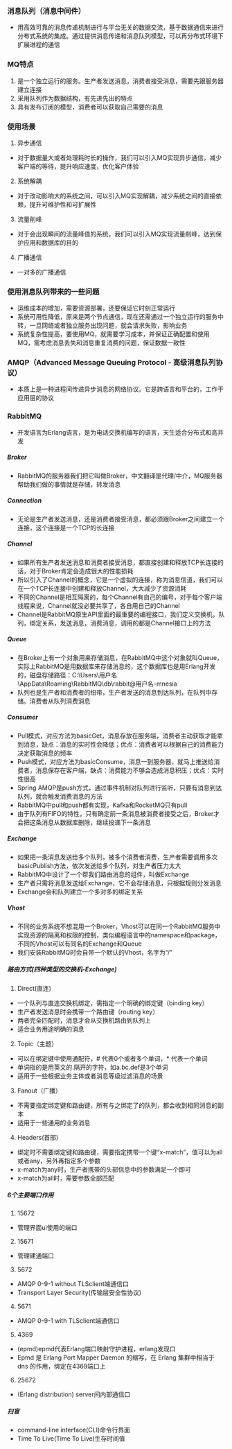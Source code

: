 ### 消息队列（消息中间件）
- 用高效可靠的消息传递机制进行与平台无关的数据交流，基于数据通信来进行分布式系统的集成。通过提供消息传递和消息队列模型，可以再分布式环境下扩展进程的通信
### MQ特点
1. 是一个独立运行的服务。生产者发送消息，消费者接受消息，需要先跟服务器建立连接
2. 采用队列作为数据结构，有先进先出的特点
3. 具有发布订阅的模型，消费者可以获取自己需要的消息
### 使用场景
1. 异步通信
- 对于数据量大或者处理耗时长的操作，我们可以引入MQ实现异步通信，减少客户端的等待，提升响应速度，优化客户体验
2. 系统解耦
- 对于改动影响大的系统之间，可以引入MQ实现解耦，减少系统之间的直接依赖，提升可维护性和可扩展性
3. 流量削峰
- 对于会出现瞬间的流量峰值的系统，我们可以引入MQ实现流量削峰，达到保护应用和数据库的目的
4. 广播通信
- 一对多的广播通信
### 使用消息队列带来的一些问题
- 运维成本的增加，需要资源部署，还要保证它时刻正常运行
- 系统可用性降低，原来是两个节点通信，现在还需通过一个独立运行的服务中转，一旦网络或者独立服务出现问题，就会请求失败，影响业务
- 系统复杂性提高，要使用MQ，就需要学习成本，并保证正确配置和使用MQ，需考虑消息丢失和消息重复消费的问题，保证数据一致性
### AMQP（Advanced Message Queuing Protocol - 高级消息队列协议）
- 本质上是一种进程间传递异步消息的网络协议。它是跨语言和平台的，工作于应用层的协议
### RabbitMQ
- 开发语言为Erlang语言，是为电话交换机编写的语言，天生适合分布式和高并发
##### Broker
- RabbitMQ的服务器我们把它叫做Broker，中文翻译是代理/中介，MQ服务器帮助我们做的事情就是存储，转发消息
##### Connection
- 无论是生产者发送消息，还是消费者接受消息，都必须跟Broker之间建立一个连接，这个连接是一个TCP的长连接
##### Channel
- 如果所有生产者发送消息和消费者接受消息，都直接创建和释放TCP长连接的话，对于Broker肯定会造成很大的性能损耗
- 所以引入了Channel的概念，它是一个虚拟的连接，称为消息信道，我们可以在一个TCP长连接中创建和释放Channel，大大减少了资源消耗
- 不同的Channel是相互隔离的，每个Channel有自己的编号，对于每个客户端线程来说，Channel就没必要共享了，各自用自己的Channel
- Channel是RabbitMQ原生API里面的最重要的编程接口，我们定义交换机，队列，绑定关系，发送消息，消费消息，调用的都是Channel接口上的方法
##### Queue
- 在Broker上有一个对象用来存储消息，在RabbitMQ中这个对象就叫Queue，实际上RabbitMQ是用数据库来存储消息的，这个数据库也是用Erlang开发的，磁盘存储路径：C:\Users\用户名\AppData\Roaming\RabbitMQ\db\rabbit@用户名-mnesia
- 队列也是生产者和消费者的纽带，生产者发送的消息到达队列，在队列中存储。消费者从队列消费消息
##### Consumer
- Pull模式，对应方法为basicGet，消息存放在服务端，消费者主动获取才能拿到消息，缺点：消息的实时性会降低；优点：消费者可以根据自己的消费能力决定获取消息的频率
- Push模式，对应方法为basicConsume，消息一到服务器，就马上推送给消费者，消息保存在客户端，缺点：消费能力不够会造成消息积压；优点：实时性很高
- Spring AMQP是push方式，通过事件机制对队列进行监听，只要有消息到达队列，就会触发消费消息的方法
- RabbitMQ中pull和push都有实现，Kafka和RocketMQ只有pull
- 由于队列有FIFO的特性，只有确定前一条消息被消费者接受之后，Broker才会把这条消息从数据库删除，继续投递下一条消息
##### Exchange
- 如果把一条消息发送给多个队列，被多个消费者消费，生产者需要调用多次basicPublish方法，依次发送给多个队列，对生产者压力太大
- RabbitMQ中设计了一个帮我们路由消息的组件，叫做Exchange
- 生产者只需将消息发送给Exchange，它不会存储消息，只根据规则分发消息
- Exchange会和队列建立一个多对多的绑定关系
##### Vhost
- 不同的业务系统不想混用一个Broker，Vhost可以在同一个RabbitMQ服务中实现资源的隔离和权限的控制，类似编程语言中的namespace和package，不同的Vhost可以有同名的Exchange和Queue
- 我们安装RabbitMQ时会自带一个默认的Vhost，名字为“/”
##### 路由方式(四种类型的交换机-Exchange)
1. Direct(直连)
- 一个队列与直连交换机绑定，需指定一个明确的绑定键（binding key）
- 生产者发送消息时会携带一个路由键（routing key）
- 两者完全匹配时，消息才会从交换机路由到队列上
- 适合业务用途明确的消息
2. Topic（主题）
- 可以在绑定键中使用通配符，# 代表0个或者多个单词，* 代表一个单词
- 单词指的是用英文的.隔开的字符，如a.bc.def是3个单词
- 适用于一些根据业务主体或者消息等级过滤消息的场景
3. Fanout（广播）
- 不需要指定绑定键和路由键，所有与之绑定了的队列，都会收到相同消息的副本
- 适用于一些通用的业务消息
4. Headers(首部)
- 绑定时不需要绑定键和路由键，需要指定携带一个键“x-match”，值可以为all或者any，另外再指定多个参数
- x-match为any时，生产者携带的头部信息中的参数满足一个即可
- x-match为all时，需要参数全部匹配
##### 6个主要端口作用
1. 15672
- 管理界面ui使用的端口
2. 15671
- 管理建通端口
3. 5672
- AMQP 0-9-1 without TLSclient端通信口
- Transport Layer Security(传输层安全性协议)
4. 5671
- AMQP 0-9-1 with TLSclient端通信口
5. 4369
- (epmd)epmd代表Erlang端口映射守护进程，erlang发现口
- Epmd 是 Erlang Port Mapper Daemon 的缩写，在 Erlang 集群中相当于 dns 的作用，绑定在4369端口上
6. 25672
- (Erlang distribution) server间内部通信口
##### 扫盲
- command-line interface(CLI)命令行界面
- Time To Live(Time To Live)生存时间值
